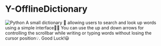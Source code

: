 # Y-OfflineDictionary
![Python](https://img.shields.io/badge/Python-100%25-blue?logo=python)
A small dictionary 📙 allowing users to search and look up words using a simple interface🐍✨
You can use the up and down arrows for controlling the scrollbar while writing or typing words without losing the cursor position💡.
Good Luck!😃
